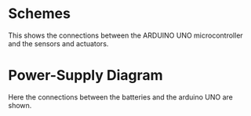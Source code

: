Schemes
==
This shows the connections between the ARDUINO UNO microcontroller and the sensors and actuators.

Power-Supply Diagram
==
Here the connections between the batteries and the arduino UNO are shown.
![]()

